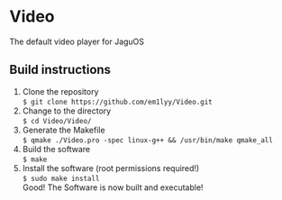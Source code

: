 # Video  
The default video player for JaguOS  
  
## Build instructions  
1. Clone the repository  
`$ git clone https://github.com/em1lyy/Video.git`  
2. Change to the directory  
`$ cd Video/Video/`  
3. Generate the Makefile  
`$ qmake ./Video.pro -spec linux-g++ && /usr/bin/make qmake_all`  
4. Build the software  
`$ make`  
5. Install the software (root permissions required!)  
`$ sudo make install`  
Good! The Software is now built and executable! 
